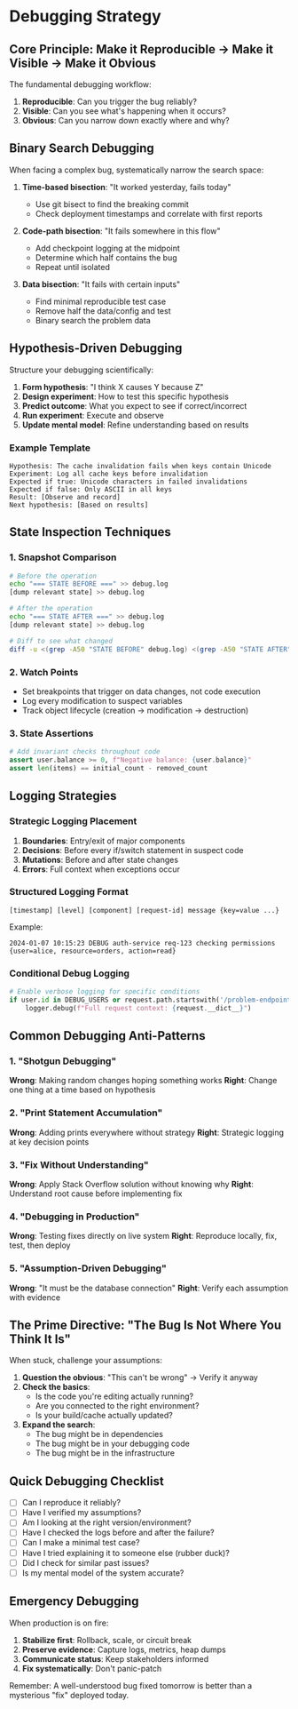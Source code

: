 # Debugging Strategy

## Core Principle: Make it Reproducible → Make it Visible → Make it Obvious

The fundamental debugging workflow:
1. **Reproducible**: Can you trigger the bug reliably?
2. **Visible**: Can you see what's happening when it occurs?
3. **Obvious**: Can you narrow down exactly where and why?

## Binary Search Debugging

When facing a complex bug, systematically narrow the search space:

1. **Time-based bisection**: "It worked yesterday, fails today"
   - Use git bisect to find the breaking commit
   - Check deployment timestamps and correlate with first reports

2. **Code-path bisection**: "It fails somewhere in this flow"
   - Add checkpoint logging at the midpoint
   - Determine which half contains the bug
   - Repeat until isolated

3. **Data bisection**: "It fails with certain inputs"
   - Find minimal reproducible test case
   - Remove half the data/config and test
   - Binary search the problem data

## Hypothesis-Driven Debugging

Structure your debugging scientifically:

1. **Form hypothesis**: "I think X causes Y because Z"
2. **Design experiment**: How to test this specific hypothesis
3. **Predict outcome**: What you expect to see if correct/incorrect
4. **Run experiment**: Execute and observe
5. **Update mental model**: Refine understanding based on results

### Example Template
```
Hypothesis: The cache invalidation fails when keys contain Unicode
Experiment: Log all cache keys before invalidation
Expected if true: Unicode characters in failed invalidations
Expected if false: Only ASCII in all keys
Result: [Observe and record]
Next hypothesis: [Based on results]
```

## State Inspection Techniques

### 1. Snapshot Comparison
```bash
# Before the operation
echo "=== STATE BEFORE ===" >> debug.log
[dump relevant state] >> debug.log

# After the operation  
echo "=== STATE AFTER ===" >> debug.log
[dump relevant state] >> debug.log

# Diff to see what changed
diff -u <(grep -A50 "STATE BEFORE" debug.log) <(grep -A50 "STATE AFTER" debug.log)
```

### 2. Watch Points
- Set breakpoints that trigger on data changes, not code execution
- Log every modification to suspect variables
- Track object lifecycle (creation → modification → destruction)

### 3. State Assertions
```python
# Add invariant checks throughout code
assert user.balance >= 0, f"Negative balance: {user.balance}"
assert len(items) == initial_count - removed_count
```

## Logging Strategies

### Strategic Logging Placement
1. **Boundaries**: Entry/exit of major components
2. **Decisions**: Before every if/switch statement in suspect code
3. **Mutations**: Before and after state changes
4. **Errors**: Full context when exceptions occur

### Structured Logging Format
```
[timestamp] [level] [component] [request-id] message {key=value ...}
```

Example:
```
2024-01-07 10:15:23 DEBUG auth-service req-123 checking permissions {user=alice, resource=orders, action=read}
```

### Conditional Debug Logging
```python
# Enable verbose logging for specific conditions
if user.id in DEBUG_USERS or request.path.startswith('/problem-endpoint'):
    logger.debug(f"Full request context: {request.__dict__}")
```

## Common Debugging Anti-Patterns

### 1. "Shotgun Debugging"
**Wrong**: Making random changes hoping something works
**Right**: Change one thing at a time based on hypothesis

### 2. "Print Statement Accumulation"
**Wrong**: Adding prints everywhere without strategy
**Right**: Strategic logging at key decision points

### 3. "Fix Without Understanding"
**Wrong**: Apply Stack Overflow solution without knowing why
**Right**: Understand root cause before implementing fix

### 4. "Debugging in Production"
**Wrong**: Testing fixes directly on live system
**Right**: Reproduce locally, fix, test, then deploy

### 5. "Assumption-Driven Debugging"
**Wrong**: "It must be the database connection"
**Right**: Verify each assumption with evidence

## The Prime Directive: "The Bug Is Not Where You Think It Is"

When stuck, challenge your assumptions:

1. **Question the obvious**: "This can't be wrong" → Verify it anyway
2. **Check the basics**: 
   - Is the code you're editing actually running?
   - Are you connected to the right environment?
   - Is your build/cache actually updated?
3. **Expand the search**: 
   - The bug might be in dependencies
   - The bug might be in your debugging code
   - The bug might be in the infrastructure

## Quick Debugging Checklist

- [ ] Can I reproduce it reliably?
- [ ] Have I verified my assumptions?
- [ ] Am I looking at the right version/environment?
- [ ] Have I checked the logs before and after the failure?
- [ ] Can I make a minimal test case?
- [ ] Have I tried explaining it to someone else (rubber duck)?
- [ ] Did I check for similar past issues?
- [ ] Is my mental model of the system accurate?

## Emergency Debugging

When production is on fire:

1. **Stabilize first**: Rollback, scale, or circuit break
2. **Preserve evidence**: Capture logs, metrics, heap dumps
3. **Communicate status**: Keep stakeholders informed
4. **Fix systematically**: Don't panic-patch

Remember: A well-understood bug fixed tomorrow is better than a mysterious "fix" deployed today.